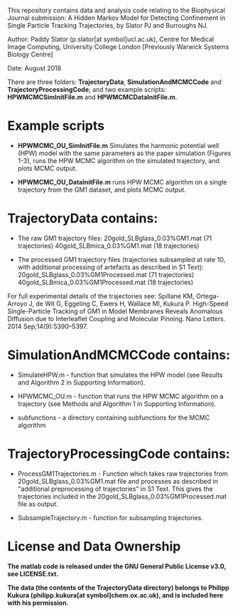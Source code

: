 This repository contains data and analysis code relating to the Biophysical Journal submission: 
A Hidden Markov Model for Detecting Confinement in Single Particle Tracking Trajectories, by Slator PJ and Burroughs NJ.

Author: Paddy Slator (p.slator[at symbol]ucl.ac.uk), Centre for Medical Image Computing, University College London
[Previously Warwick Systems Biology Centre]

Date: August 2018

There are three folders: **TrajectoryData**, **SimulationAndMCMCCode** and **TrajectoryProcessingCode**;
and two example scripts: **HPWMCMCSimInitFile.m** and **HPWMCMCDataInitFile.m**.

# Example scripts

* **HPWMCMC_OU_SimInitFile.m** Simulates the harmonic potential well (HPW) model with the same parameters as the paper simulation (Figures 1-3), runs the HPW MCMC algorithm on the simulated trajectory, and plots MCMC output.

* **HPWMCMC_OU_DataInitFile.m** runs HPW MCMC algorithm on a single trajectory from the GM1 dataset, and plots MCMC output.


# TrajectoryData contains:

* The raw GM1 trajectory files:
20gold_SLBglass_0.03%GM1.mat (71 trajectories)
40gold_SLBmica_0.03%GM1.mat (18 trajectories)

* The processed GM1 trajectory files (trajectories subsampled at rate 10, with additional processing of artefacts as described in S1 Text):
20gold_SLBglass_0.03%GM1Processed.mat (71 trajectories)
40gold_SLBmica_0.03%GM1Processed.mat (18 trajectories)

For full experimental details of the trajectories see:
Spillane KM, Ortega-Arroyo J, de Wit G, Eggeling C, Ewers H, Wallace MI, Kukura P. High-Speed Single-Particle Tracking of GM1 in Model Membranes Reveals Anomalous Diffusion due to Interleaflet Coupling and Molecular Pinning. Nano Letters. 2014 Sep;14(9):5390–5397.



# SimulationAndMCMCCode contains:

* SimulateHPW.m - function that simulates the HPW model (see Results and Algorithm 2 in Supporting Information).

* HPWMCMC_OU.m - function that runs the HPW MCMC algorithm on a trajectory (see Methods and Algorithm 1 in Supporting Information).

* subfunctions - a directory containing subfunctions for the MCMC algorithm



# TrajectoryProcessingCode contains:

* ProcessGM1Trajectories.m - Function which takes raw trajectories from 20gold_SLBglass_0.03%GM1.mat file and processes as described in "additional preprocessing of trajectories" in S1 Text. This gives the trajectories included in the 20gold_SLBglass_0.03%GM1Processed.mat file as output.

* SubsampleTrajectory.m - function for subsampling trajectories.

# License and Data Ownership 

**The matlab code is released under the GNU General Public License v3.0, see LICENSE.txt.**

**The data (the contents of the TrajectoryData directory) belongs to Philipp Kukura (philipp.kukura[at symbol]chem.ox.ac.uk), and is included here with his permission.**


